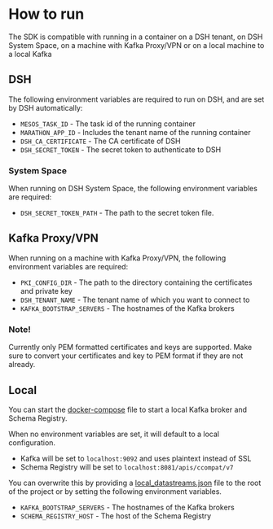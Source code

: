 # How to run
The SDK is compatible with running in a container on a DSH tenant, on DSH System Space, on a machine with Kafka
Proxy/VPN or on a local machine to a local Kafka

## DSH
The following environment variables are required to run on DSH, and are set by DSH automatically:
- `MESOS_TASK_ID` - The task id of the running container
- `MARATHON_APP_ID` - Includes the tenant name of the running container
- `DSH_CA_CERTIFICATE` - The CA certificate of DSH
- `DSH_SECRET_TOKEN` - The secret token to authenticate to DSH

### System Space
When running on DSH System Space, the following environment variables are required:
- `DSH_SECRET_TOKEN_PATH` - The path to the secret token file.

## Kafka Proxy/VPN
When running on a machine with Kafka Proxy/VPN, the following environment variables are required:
- `PKI_CONFIG_DIR` - The path to the directory containing the certificates and private key
- `DSH_TENANT_NAME` - The tenant name of which you want to connect to
- `KAFKA_BOOTSTRAP_SERVERS` - The hostnames of the Kafka brokers

### Note!
Currently only PEM formatted certificates and keys are supported. Make sure to convert your certificates and key to PEM format if they are not already.

## Local
You can start the [docker-compose](../docker/docker-compose.yml) file to start a local Kafka broker and Schema Registry.

When no environment variables are set, it will default to a local configuration.
- Kafka will be set to `localhost:9092` and uses plaintext instead of SSL
- Schema Registry will be set to `localhost:8081/apis/ccompat/v7`

You can overwrite this by providing a [local_datastreams.json](https://github.com/kpn-dsh/dsh-sdk-platform-rs/blob/main/dsh_sdklocal_datastreams.json) file to the root of the project or by setting the following environment variables.
- `KAFKA_BOOTSTRAP_SERVERS` - The hostnames of the Kafka brokers
- `SCHEMA_REGISTRY_HOST` - The host of the Schema Registry